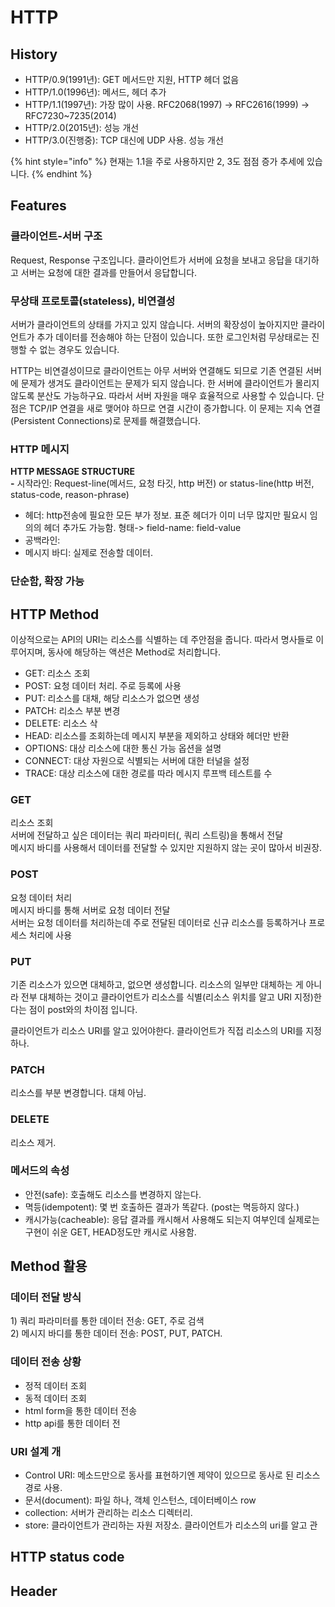 # HTTP

## History

* HTTP/0.9\(1991년\): GET 메서드만 지원, HTTP 헤더 없음
* HTTP/1.0\(1996년\): 메서드, 헤더 추가
* HTTP/1.1\(1997년\): 가장 많이 사용. RFC2068\(1997\) -&gt; RFC2616\(1999\) -&gt; RFC7230~7235\(2014\)
* HTTP/2.0\(2015년\): 성능 개선
* HTTP/3.0\(진행중\): TCP 대신에 UDP 사용. 성능 개선

{% hint style="info" %}
현재는 1.1을 주로 사용하지만 2, 3도 점점 증가 추세에 있습니다.
{% endhint %}

## Features

### 클라이언트-서버 구조

Request, Response 구조입니다. 클라이언트가 서버에 요청을 보내고 응답을 대기하고 서버는 요청에 대한 결과를 만들어서 응답합니다.

### 무상태 프로토콜\(stateless\), 비연결성

서버가 클라이언트의 상태를 가지고 있지 않습니다. 서버의 확장성이 높아지지만 클라이언트가 추가 데이터를 전송해야 하는 단점이 있습니다. 또한 로그인처럼 무상태로는 진행할 수 없는 경우도 있습니다.

HTTP는 비연결성이므로 클라이언트는 아무 서버와 연결해도 되므로 기존 연결된 서버에 문제가 생겨도 클라이언트는 문제가 되지 않습니다. 한 서버에 클라이언트가 몰리지 않도록 분산도 가능하구요. 따라서 서버 자원을 매우 효율적으로 사용할 수 있습니다. 단점은 TCP/IP 연결을 새로 맺어야 하므로 연결 시간이 증가합니다. 이 문제는 지속 연결\(Persistent Connections\)로 문제를 해결했습니다.

### HTTP 메시지

**HTTP MESSAGE STRUCTURE  
-** 시작라인: Request-line\(메서드, 요청 타깃, http 버전\) or status-line\(http 버전, status-code, reason-phrase\)  
- 헤더: http전송에 필요한 모든 부가 정보. 표준 헤더가 이미 너무 많지만 필요시 임의의 헤더 추가도 가능함. 형태-&gt; field-name: field-value  
- 공백라인:   
- 메시지 바디: 실제로 전송할 데이터.

### 단순함, 확장 가능

## HTTP Method

이상적으로는 API의 URI는 리소스를 식별하는 데 주안점을 줍니다. 따라서 명사들로 이루어지며, 동사에 해당하는 액션은 Method로 처리합니다.

* GET: 리소스 조회
* POST: 요청 데이터 처리. 주로 등록에 사용
* PUT: 리소스를 대채, 해당 리소스가 없으면 생성
* PATCH: 리소스 부분 변경
* DELETE: 리소스 삭
*  HEAD: 리소스를 조회하는데 메시지 부분을 제외하고 상태와 헤더만 반환
* OPTIONS: 대상 리소스에 대한 통신 가능 옵션을 설명
* CONNECT: 대상 자원으로 식별되는 서버에 대한 터널을 설정
* TRACE: 대상 리소스에 대한 경로를 따라 메시지 루프백 테스트를 수

### GET

리소스 조회  
서버에 전달하고 싶은 데이터는 쿼리 파라미터\(, 쿼리 스트링\)을 통해서 전달  
메시지 바디를 사용해서 데이터를 전달할 수 있지만 지원하지 않는 곳이 많아서 비권장.

### POST

요청 데이터 처리  
메시지 바디를 통해 서버로 요청 데이터 전달  
서버는 요청 데이터를 처리하는데 주로 전달된 데이터로 신규 리소스를 등록하거나 프로세스 처리에 사용

### PUT

기존 리소스가 있으면 대체하고, 없으면 생성합니다. 리소스의 일부만 대체하는 게 아니라 전부 대체하는 것이고 클라이언트가 리소스를 식별\(리소스 위치를 알고 URI 지정\)한다는 점이 post와의 차이점 입니다.

클라이언트가 리소스 URI를 알고 있어야한다. 클라이언트가 직접 리소스의 URI를 지정하나.

### PATCH

리소스를 부분 변경합니다. 대체 아님.

### DELETE

리소스 제거.

### 메서드의 속성

* 안전\(safe\): 호출해도 리소스를 변경하지 않는다.
* 멱등\(idempotent\): 몇 번 호출하든 결과가 똑같다. \(post는 멱등하지 않다.\)
* 캐시가능\(cacheable\): 응답 결과를 캐시해서 사용해도 되는지 여부인데 실제로는 구현이 쉬운 GET, HEAD정도만 캐시로 사용함.

## Method 활용

### 데이터 전달 방식

1\) 쿼리 파라미터를 통한 데이터 전송: GET, 주로 검색  
2\) 메시지 바디를 통한 데이터 전송: POST, PUT, PATCH.

### 데이터 전송 상황

* 정적 데이터 조회
* 동적 데이터 조회
* html form을 통한 데이터 전송
* http api를 통한 데이터 전

### URI 설계 개

* Control URI: 메소드만으로 동사를 표현하기엔 제약이 있으므로 동사로 된 리소스 경로 사용.
* 문서\(document\): 파일 하나, 객체 인스턴스, 데이터베이스 row
* collection: 서버가 관리하는 리소스 디렉터리.
* store: 클라이언트가 관리하는 자원 저장소. 클라이언트가 리소스의 uri를 알고 관

## HTTP status code

## Header




